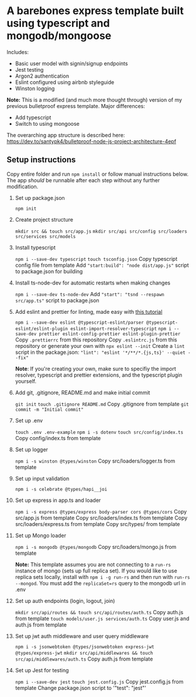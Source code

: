 # A barebones express template built using typescript and mongodb/mongoose
Includes:
- Basic user model with signin/signup endpoints
- Jest testing
- Argon2 authentication
- Eslint configured using airbnb styleguide
- Winston logging

__Note:__ This is a modified (and much more thought through) version of my previous bulletproof express template. Major differences:
- Add typescript
- Switch to using mongoose

The overarching app structure is described here: https://dev.to/santypk4/bulletproof-node-js-project-architecture-4epf

## Setup instructions

Copy entire folder and run `npm install` or follow manual instructions below.  The app *should* be runnable after each step
without any further modification.

1. Set up package.json
    
    `npm init`

2. Create project structure

    `mkdir src && touch src/app.js`
    `mkdir src/api src/config src/loaders src/services src/models`

3. Install typescript

    `npm i --save-dev typescript`
    `touch tsconfig.json`
    Copy typescript config file from template
    Add `"start:build": "node dist/app.js"` script to package.json for building

4. Install ts-node-dev for automatic restarts when making changes

    `npm i --save-dev ts-node-dev`
    Add `"start": "tsnd --respawn src/app.ts"` script to package.json

5. Add eslint and prettier for linting, made easy with [this tutorial](https://www.robertcooper.me/using-eslint-and-prettier-in-a-typescript-project)

    `npm i --save-dev eslint @typescript-eslint/parser @typescript-eslint/eslint-plugin eslint-import-resolver-typescript`
    `npm i --save-dev prettier eslint-config-prettier eslint-plugin-prettier`
    Copy `.prettierrc` from this repository
    Copy `.eslintrc.js` from this repository or generate your own with `npx eslint --init`
    Create a `lint` script in the package.json: `"lint": "eslint '*/**/*.{js,ts}' --quiet --fix"`

    __Note__: If you're creating your own, make sure to specifiy the import resolver, typescript and prettier extensions, and the typescript plugin yourself.

6. Add git, .gitignore, README.md and make initial commit

    `git init`
    `touch .gitignore README.md`
    Copy .gitignore from template
    `git commit -m "Initial commit"`

7. Set up .env
    
    `touch .env .env-example`
    `npm i -s dotenv`
    `touch src/config/index.ts`
    Copy config/index.ts from template

8. Set up logger

    `npm i -s winston @types/winston`
    Copy src/loaders/logger.ts from template

9. Set up input validation

    `npm i -s celebrate @types/hapi__joi`

10. Set up express in app.ts and loader

    `npm i -s express @types/express body-parser cors @types/cors`
    Copy src/app.js from template
    Copy src/loaders/index.ts from template
    Copy src/loaders/express.ts from template
    Copy src/types/ from template

11. Set up Mongo loader

    `npm i -s mongodb @types/mongodb`
    Copy src/loaders/mongo.js from template

    __Note:__ This template assumes you are not connecting to a `run-rs` instance of mongo (sets up full replica set).
    If you would like to use replica sets locally, install with `npm i -g run-rs` and then run with `run-rs --mongod`. You must add the `replicaSet=rs` query to the mongodb url in .env

12. Set up auth endpoints (login, logout, join)

    `mkdir src/api/routes && touch src/api/routes/auth.ts`
    Copy auth.js from template
    `touch models/user.js services/auth.ts`
    Copy user.js and auth.js from template

13. Set up jwt auth middleware and user query middleware

    `npm i -s jsonwebtoken @types/jsonwebtoken express-jwt @types/express-jwt`
    `mkdir src/api/middlewares && touch src/api/middlewares/auth.ts`
    Copy auth.js from template

14. Set up Jest for testing

    `npm i --save-dev jest`
    `touch jest.config.js`
    Copy jest.config.js from template
    Change package.json script to '"test": "jest"'
